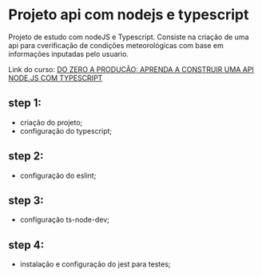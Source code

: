 # Projeto api com nodejs e typescript #

Projeto de estudo com nodeJS e Typescript.
Consiste na criação de uma api para cverificação de condições meteorológicas com base em informações inputadas pelo usuario.

Link do curso: [DO ZERO A PRODUÇÃO: APRENDA A CONSTRUIR UMA API NODE.JS COM TYPESCRIPT](https://www.nodejs-typescript-api.com/curso-gratis)


## step 1:
* criação do projeto;
* configuração do typescript;


## step 2:
* configuração do eslint;

## step 3:
* configuração ts-node-dev;

## step 4:
* instalação e configuração do jest para testes;